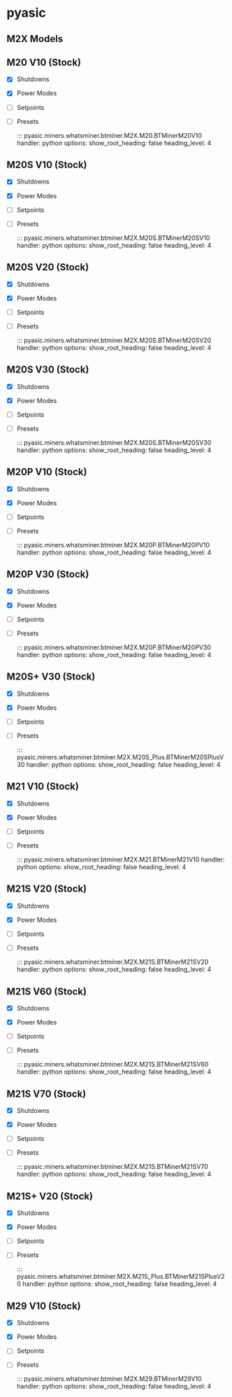 # pyasic
## M2X Models

## M20 V10 (Stock)

- [x] Shutdowns
- [x] Power Modes
- [ ] Setpoints
- [ ] Presets

    ::: pyasic.miners.whatsminer.btminer.M2X.M20.BTMinerM20V10
    handler: python
    options:
        show_root_heading: false
        heading_level: 4

## M20S V10 (Stock)

- [x] Shutdowns
- [x] Power Modes
- [ ] Setpoints
- [ ] Presets

    ::: pyasic.miners.whatsminer.btminer.M2X.M20S.BTMinerM20SV10
    handler: python
    options:
        show_root_heading: false
        heading_level: 4

## M20S V20 (Stock)

- [x] Shutdowns
- [x] Power Modes
- [ ] Setpoints
- [ ] Presets

    ::: pyasic.miners.whatsminer.btminer.M2X.M20S.BTMinerM20SV20
    handler: python
    options:
        show_root_heading: false
        heading_level: 4

## M20S V30 (Stock)

- [x] Shutdowns
- [x] Power Modes
- [ ] Setpoints
- [ ] Presets

    ::: pyasic.miners.whatsminer.btminer.M2X.M20S.BTMinerM20SV30
    handler: python
    options:
        show_root_heading: false
        heading_level: 4

## M20P V10 (Stock)

- [x] Shutdowns
- [x] Power Modes
- [ ] Setpoints
- [ ] Presets

    ::: pyasic.miners.whatsminer.btminer.M2X.M20P.BTMinerM20PV10
    handler: python
    options:
        show_root_heading: false
        heading_level: 4

## M20P V30 (Stock)

- [x] Shutdowns
- [x] Power Modes
- [ ] Setpoints
- [ ] Presets

    ::: pyasic.miners.whatsminer.btminer.M2X.M20P.BTMinerM20PV30
    handler: python
    options:
        show_root_heading: false
        heading_level: 4

## M20S+ V30 (Stock)

- [x] Shutdowns
- [x] Power Modes
- [ ] Setpoints
- [ ] Presets

    ::: pyasic.miners.whatsminer.btminer.M2X.M20S_Plus.BTMinerM20SPlusV30
    handler: python
    options:
        show_root_heading: false
        heading_level: 4

## M21 V10 (Stock)

- [x] Shutdowns
- [x] Power Modes
- [ ] Setpoints
- [ ] Presets

    ::: pyasic.miners.whatsminer.btminer.M2X.M21.BTMinerM21V10
    handler: python
    options:
        show_root_heading: false
        heading_level: 4

## M21S V20 (Stock)

- [x] Shutdowns
- [x] Power Modes
- [ ] Setpoints
- [ ] Presets

    ::: pyasic.miners.whatsminer.btminer.M2X.M21S.BTMinerM21SV20
    handler: python
    options:
        show_root_heading: false
        heading_level: 4

## M21S V60 (Stock)

- [x] Shutdowns
- [x] Power Modes
- [ ] Setpoints
- [ ] Presets

    ::: pyasic.miners.whatsminer.btminer.M2X.M21S.BTMinerM21SV60
    handler: python
    options:
        show_root_heading: false
        heading_level: 4

## M21S V70 (Stock)

- [x] Shutdowns
- [x] Power Modes
- [ ] Setpoints
- [ ] Presets

    ::: pyasic.miners.whatsminer.btminer.M2X.M21S.BTMinerM21SV70
    handler: python
    options:
        show_root_heading: false
        heading_level: 4

## M21S+ V20 (Stock)

- [x] Shutdowns
- [x] Power Modes
- [ ] Setpoints
- [ ] Presets

    ::: pyasic.miners.whatsminer.btminer.M2X.M21S_Plus.BTMinerM21SPlusV20
    handler: python
    options:
        show_root_heading: false
        heading_level: 4

## M29 V10 (Stock)

- [x] Shutdowns
- [x] Power Modes
- [ ] Setpoints
- [ ] Presets

    ::: pyasic.miners.whatsminer.btminer.M2X.M29.BTMinerM29V10
    handler: python
    options:
        show_root_heading: false
        heading_level: 4

